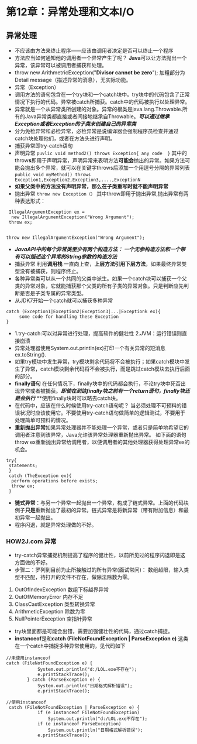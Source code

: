 # 第12章：异常处理和文本I/O

## 异常处理
* 不应该由方法来终止程序——应该由调用者决定是否可以终止一个程序
* 方法应当如何通知他的调用者一个异常产生了呢？   **Java**可以让方法抛出一个异常，该异常可以被调用者捕获和处理。
* throw new ArithmetricException("**Divisor cannot be zero**");   加粗部分为 Detail message（描述异常的消息），无实际功能。
* 异常（Exception）
* 调用方法的语句包含在一个try块和一个catch块中。try块中的代码包含了正常情况下执行的代码。异常被catch所捕获。catch中的代码被执行以处理异常。
* 异常就是一个从异常类所创建的对象。异常的根类是java.lang.Throwable.所有的Java异常类都直接或者间接地继承自Throwable。***可以通过继承Exception或者Exception的子类来创建自己的异常类***
* 分为免检异常和必检异常，必检异常是说编译器会强制程序员检查并通过catch块处理他们，或者在方法头进行声明。
* 捕获异常即try-catch语句   
* 声明异常 `puvlic void method2() throws Exception{ any code  }`   其中的throw**s**即用于声明异常，声明异常来表明方法**可能会**抛出的异常。如果方法可能会抛出多个异常，就可以在关键字throws后添加一个用逗号分隔的异常列表  
`public void myMethod() throws Exception1,Exception2,Exception3,....,ExceptionN` 
* **如果父类中的方法没有声明异常，那么在子类重写时就不能声明异常**
* 抛出异常 `throw new Exception（）`     其中throw即用于抛出异常,抛出异常有两种表达形式：
```
 IllegalArgumentException ex = 
  new IllegalArgumentException("Wrong Argument");
 throw ex;
 
```
 `throw new IllegalArgumentException("Wrong Argument");`
 * ***JavaAPI中的每个异常类至少有两个构造方法： 一个无参构造方法和一个带有可以描述这个异常的String参数的构造方法***
 * 捕获异常  利用**调用栈**   一直向上查，**上层方法引用下层方法**，如果最终异常类型没有被捕获，则程序终止。
 * 各种异常类可以从一个共同的父类中派生。如果一个catch块可以捕获一个父类的异常对象，它就能捕获那个父类的所有子类的异常对象。只是判断应先判断是否是子类专属的异常类型。
 * 从JDK7开始一个catch就可以捕获多种异常
 ```
 catch (Exception1|Exception2|Exception3|...|Exceptionk ex){
      some code for handling these Exception
 }
 ```
* 1.try-catch:可以对异常进行处理，提高软件的健壮性  2.JVM：运行错误则直接崩溃
* 异常处理器使用System.out.println(ex)打印一个有关异常的短消息ex.toString().
* 如果try模块中发生异常，try模块剩余代码将不会被执行；如果catch模块中发生了异常，catch模块剩余代码将不会被执行，而是跳过catch模块去执行后面的部分。
* **finally语句** 在任何情况下，finally块中的代码都会执行，不论try块中死否出现异常或者被捕获。***即使在到达finally块之前有一个return语句，finally块还是会执行***   **使用finally块时可以略去catch块。
* 在代码中，应该在什么时候使用try-catch语句呢？ 当必须处理不可预料的错误状况时应该使用它。不要使用try-catch语句做简单的逻辑测试，不要用于处理简单可预料的情况。
* **重新抛出异常**如果异常处理器并不能处理一个异常，或者只是简单地希望它的调用者注意到该异常，Java允许该异常处理器重新抛出异常。 如下面的语句throw ex重新抛出异常给调用者，以便调用者的其他处理器获得处理异常ex的机会。
```
try{
 statements;
 }
 catch (TheException ex){
  perform operations before exists;
  throw ex;
 }
 ```
 *  **链式异常**：与另一个异常一起抛出一个异常，构成了链式异常。上面的代码块例子**只是**重新抛出了最初的异常。链式异常是将新异常（带有附加信息）和最初异常一起抛出。
 * 程序闪退，就是异常处理做的不好。
 ### HOW2J.com  异常
 * try-catch异常捕捉机制提高了程序的健壮性，以前所见过的程序闪退即是这方面做的不好。
 * 步骤二：罗列到目前为止所接触过的所有异常(面试常问)： 数组超限，输入类型不匹配，待打开的文件不存在，做除法除数为零。
 1. OutOfIndexException 数组下标越界异常
 2. OutOfMemoryError  内存不足
 3. ClassCastException 类型转换异常
 4. ArithmeticException 除数为零
 5. NullPointerException 空指针异常
 * try块里面都是可能会出错，需要加强健壮性的代码，通过catch捕捉。
 * **instanceof**是和**catch (FileNotFoundException | ParseException e)** 这类在一个catch中捕捉多种异常使用的，见代码如下

```
//未使用instanceof
catch (FileNotFoundException e) {
            System.out.println("d:/LOL.exe不存在");
            e.printStackTrace();
        } catch (ParseException e) {
            System.out.println("日期格式解析错误");
            e.printStackTrace();
```

```
//使用instanceof
 catch (FileNotFoundException | ParseException e) {
            if (e instanceof FileNotFoundException)
                System.out.println("d:/LOL.exe不存在");
            if (e instanceof ParseException)
                System.out.println("日期格式解析错误");
            e.printStackTrace();
 ```
 
 
 
 
 
 
 
 
 
 
 
 
 
 
 
